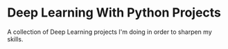 # Deep Learning With Python Projects
A collection of Deep Learning projects I'm doing in order to sharpen my skills.
